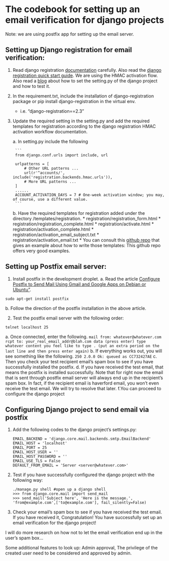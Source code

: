 
# The codebook for setting up an email verification for django projects
Note: we are using postfix app for setting up the email server.

## Setting up Django registration for email verification:
1. Read django registration [documentation](https://django-registration.readthedocs.io/en/2.4.1/hmac.html#hmac-workflow) carefully. Also read the [django registration quick start guide](https://django-registration.readthedocs.io/en/2.4.1/quickstart.html). We are using the HMAC activation flow. Also read a [blog](http://cheng.logdown.com/posts/2015/06/08/django-send-email-using-postfix) about how to set the setting.py of the django project and how to test it.
2. In the requirement.txt, include the installation of django-registration package or pip install django-registration in the virtual env.
	* i.e. “django-registration==2.3”
3. Update the required setting in the setting.py and add the required templates for registration according to the django registration HMAC activation workflow documentation.

	a. In setting.py include the following
		
		```
		from django.conf.urls import include, url
		
		urlpatterns = [
		    # Other URL patterns ...
		    url(r'^accounts/', include('registration.backends.hmac.urls')),
		    # More URL patterns ...
		]
		......
		ACCOUNT_ACTIVATION_DAYS = 7 # One-week activation window; you may, of course, use a different value.
		```
		
	b. Have the required templates for registration added under the directory /templates/registration.
		* registration/registration_form.html
		* registration/registration_complete.html
		* registration/activate.html
		* registration/activation_complete.html
		* registration/activation_email_subject.txt
		* registration/activation_email.txt
		* You can consult this [github repo](https://github.com/macdhuibh/django-registration-templates/tree/master/registration) that gives an example about how to write those templates: This github repo offers very good examples.

## Setting up Postfix email server:
1. Install postfix in the development droplet.
a. Read the article [Configure Postfix to Send Mail Using Gmail and Google Apps on Debian or Ubuntu”](https://linode.com/docs/email/postfix/configure-postfix-to-send-mail-using-gmail-and-google-apps-on-debian-or-ubuntu/).
```
sudo apt-get install postfix
```
b. Follow the direction of the postfix installation in the above article.

2. Test the postfix email server with the following order:
```
telnet localhost 25
```
a. Once connected, enter the following.
     		```
		mail from: whatever@whatever.com
		rcpt to: your_real_email_addr@blah.com
		data (press enter)
		type whatever content you feel like to type
		. (put an extra period on the last line and then press enter again)
		```
b. If everything works out, you will see something like the following.
		```
		250 2.0.0 Ok: queued as CC732427AE
		```
c. Then you check your test recipient email’s spam box to see if you have successfully installed the postfix.
d. If you have received the test email, that means the postfix is installed successfully. Note that for right now the email that is sent through postfix email server will always end up in the recipient’s spam box. In fact, if the recipient email is haverford email, you won’t even receive the test email. We will try to resolve that later.
f.You can proceed to configure the django project

## Configuring Django project to send email via postfix
1. Add the following codes to the django project’s settings.py:
    ```
    EMAIL_BACKEND = 'django.core.mail.backends.smtp.EmailBackend'
    EMAIL_HOST = 'localhost'
    EMAIL_PORT = 25
    EMAIL_HOST_USER = ''
    EMAIL_HOST_PASSWORD = ''
    EMAIL_USE_TLS = False
    DEFAULT_FROM_EMAIL = 'Server <server@whatever.com>'
    ```
2. Test if you have successfully configured the django project with the following way:
     ```
     ./manage.py shell #open up a django shell
     >>> from django.core.mail import send_mail
     >>> send_mail('Subject here', 'Here is the message.', 'from@example.com',['to@example.com'], fail_silently=False)
     ```
3. Check your email’s spam box to see if you have received the test email. If you have received it, Congratulation! You have successfully set up an email verification for the django project!

I will do more research on how not to let the email verification end up in the user’s spam box...

Some additional features to look up:
Admin approval,
The privilege of the created user need to be considered and approved by admin.

